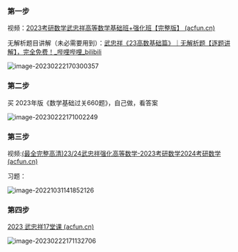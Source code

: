 





### 第一步

视频：[2023考研数学武忠祥高等数学基础班+强化班【完整版】 (acfun.cn)](https://www.acfun.cn/v/ac34882822_7)

无解析题目讲解（未必需要用到）：[武忠祥《23高数基础篇》｜无解析题【逐题讲解】，完全免费！_哔哩哔哩_bilibili](https://www.bilibili.com/video/BV1cF411T7Q8/?spm_id_from=333.788.recommend_more_video.3&vd_source=7d582a03bf46e2673450b27868e6184c)

![image-20230222170300357](C:\Users\28154\AppData\Roaming\Typora\typora-user-images\image-20230222170300357.png) 



### 第二步

买 2023年版《数学基础过关660题》，自己做，看答案

![image-20230222171002249](C:\Users\28154\AppData\Roaming\Typora\typora-user-images\image-20230222171002249.png) 







### 第三步

视频:[(最全完整高清)23/24武忠祥强化高等数学-2023考研数学2024考研数学 (acfun.cn)](https://www.acfun.cn/v/ac37566664)

习题：



![image-20221031141852126](C:\Users\28154\AppData\Roaming\Typora\typora-user-images\image-20221031141852126.png)



### 第四步

[2023 武忠祥17堂课 (acfun.cn)](https://www.acfun.cn/v/ac37595249_2)

![image-20230222171132706](C:\Users\28154\AppData\Roaming\Typora\typora-user-images\image-20230222171132706.png) 
